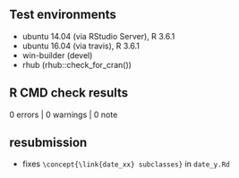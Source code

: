 ## Test environments
* ubuntu 14.04 (via RStudio Server), R 3.6.1
* ubuntu 16.04 (via travis), R 3.6.1
* win-builder (devel)
* rhub (rhub::check_for_cran())

## R CMD check results

0 errors | 0 warnings | 0 note

## resubmission 

* fixes `\concept{\link{date_xx} subclasses}` in `date_y.Rd`
